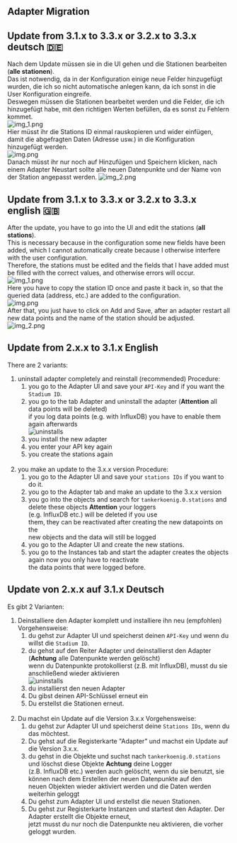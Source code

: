 ## Adapter Migration

## Update from 3.1.x to 3.3.x or 3.2.x to 3.3.x deutsch :de:
Nach dem Update müssen sie in die UI gehen und die Stationen bearbeiten (**alle stationen**).\
Das ist notwendig, da in der Konfiguration einige neue Felder hinzugefügt wurden, die ich so nicht automatische anlegen kann, da ich sonst in die User Konfiguration eingreife.\
Deswegen müssen die Stationen bearbeitet werden und die Felder, die ich hinzugefügt habe, mit den richtigen Werten befüllen, da es sonst zu Fehlern kommet.\
![img_1.png](img_1.png)\
Hier müsst ihr die Stations ID einmal rauskopieren und wider einfügen, damit die abgefragten Daten (Adresse usw.) in die Konfiguration hinzugefügt werden.\
![img.png](img.png)\
Danach müsst ihr nur noch auf Hinzufügen und Speichern klicken, nach einem Adapter Neustart sollte alle neuen Datenpunkte und der Name von der Station angepasst werden.
![img_2.png](img_2.png)

## Update from 3.1.x to 3.3.x or 3.2.x to 3.3.x english :gb:
After the update, you have to go into the UI and edit the stations (**all stations**).\
This is necessary because in the configuration some new fields have been added, which I cannot automatically create because I otherwise interfere with the user configuration.\
Therefore, the stations must be edited and the fields that I have added must be filled with the correct values, and otherwise errors will occur.\
![img_1.png](img_1.png)\
Here you have to copy the station ID once and paste it back in, so that the queried data (address, etc.) are added to the configuration.\
![img.png](img.png)\
After that, you just have to click on Add and Save, after an adapter restart all new data points and the name of the station should be adjusted.
![img_2.png](img_2.png)




## Update from 2.x.x to 3.1.x English
There are 2 variants:
1. uninstall adapter completely and reinstall (recommended) Procedure:
	1. you go to the Adapter UI and save your `API-Key` and if you want the `Stadium ID`.
	2. you go to the tab Adapter and uninstall the adapter (**Attention** all data points will be deleted)\
	   if you log data points (e.g. with InfluxDB) you have to enable them again afterwards\
	   ![uninstalls](uninstalls.png)
	3. you install the new adapter
	4. you enter your API key again
	5. you create the stations again\
	   <br>
2. you make an update to the 3.x.x version Procedure:
	1. you go to the Adapter UI and save your `stations IDs` if you want to do it.
	2. you go to the Adapter tab and make an update to the 3.x.x version
	3. you go into the objects and search for `tankerkoenig.0.stations` and delete these objects **Attention** your loggers\
	   (e.g. InfluxDB etc.) will be deleted if you use\
	   them, they can be reactivated after creating the new datapoints on the\
	   new objects and the data will still be logged
	4. you go to the Adapter UI and create the new stations.
	5. you go to the Instances tab and start the adapter creates the objects again now you only have to reactivate\
	   the data points that were logged before.


## Update von 2.x.x auf 3.1.x Deutsch
Es gibt 2 Varianten:
1. Deinstalliere den Adapter komplett und installiere ihn neu (empfohlen) Vorgehensweise:
	1. du gehst zur Adapter UI und speicherst deinen `API-Key` und wenn du willst die `Stadium ID`.
	2. du gehst auf den Reiter Adapter und deinstallierst den Adapter (**Achtung** alle Datenpunkte werden gelöscht)\
	   wenn du Datenpunkte protokollierst (z.B. mit InfluxDB), musst du sie anschließend wieder aktivieren\
	   ![uninstalls](uninstalls.png)
	3. du installierst den neuen Adapter
	4. Du gibst deinen API-Schlüssel erneut ein
	5. Du erstellst die Stationen erneut.\
	   <br>
2. Du machst ein Update auf die Version 3.x.x Vorgehensweise:
	1. du gehst zur Adapter UI und speicherst deine `Stations IDs`, wenn du das möchtest.
	2. Du gehst auf die Registerkarte "Adapter" und machst ein Update auf die Version 3.x.x.
	3. du gehst in die Objekte und suchst nach `tankerkoenig.0.stations` und löschst diese Objekte **Achtung** deine Logger\
	   (z.B. InfluxDB etc.) werden auch gelöscht, wenn du sie benutzt, sie können nach dem Erstellen der neuen Datenpunkte auf den\
	   neuen Objekten wieder aktiviert werden und die Daten werden weiterhin geloggt
	4. Du gehst zum Adapter UI und erstellst die neuen Stationen.
	5. Du gehst zur Registerkarte Instanzen und startest den Adapter. Der Adapter erstellt die Objekte erneut, \
	   jetzt musst du nur noch die Datenpunkte neu aktivieren, die vorher geloggt wurden.
